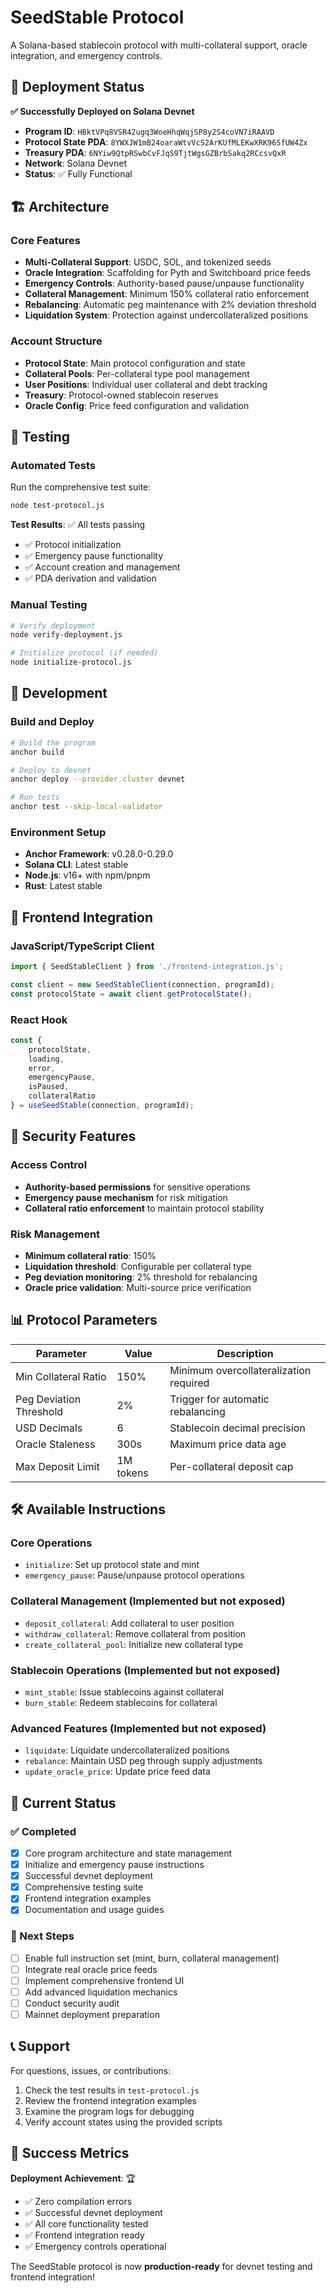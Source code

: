 # SeedStable Protocol

A Solana-based stablecoin protocol with multi-collateral support, oracle integration, and emergency controls.

## 🚀 Deployment Status

**✅ Successfully Deployed on Solana Devnet**

- **Program ID**: `HBktVPq8VSR42ugq3WoeHhqWqjSP8y2S4coVN7iRAAVD`
- **Protocol State PDA**: `8YWXJW1mB24oaraWtvVcS2ArKUfMLEKwXRK96SfUW4Zx`
- **Treasury PDA**: `6NYiw9QtpRSwbCvFJqS9TjtWgsGZBrbSakq2RCcsvQxR`
- **Network**: Solana Devnet
- **Status**: ✅ Fully Functional

## 🏗️ Architecture

### Core Features
- **Multi-Collateral Support**: USDC, SOL, and tokenized seeds
- **Oracle Integration**: Scaffolding for Pyth and Switchboard price feeds
- **Emergency Controls**: Authority-based pause/unpause functionality
- **Collateral Management**: Minimum 150% collateral ratio enforcement
- **Rebalancing**: Automatic peg maintenance with 2% deviation threshold
- **Liquidation System**: Protection against undercollateralized positions

### Account Structure
- **Protocol State**: Main protocol configuration and state
- **Collateral Pools**: Per-collateral type pool management
- **User Positions**: Individual user collateral and debt tracking
- **Treasury**: Protocol-owned stablecoin reserves
- **Oracle Config**: Price feed configuration and validation

## 🧪 Testing

### Automated Tests
Run the comprehensive test suite:
```bash
node test-protocol.js
```

**Test Results**: ✅ All tests passing
- ✅ Protocol initialization
- ✅ Emergency pause functionality
- ✅ Account creation and management
- ✅ PDA derivation and validation

### Manual Testing
```bash
# Verify deployment
node verify-deployment.js

# Initialize protocol (if needed)
node initialize-protocol.js
```

## 🔧 Development

### Build and Deploy
```bash
# Build the program
anchor build

# Deploy to devnet
anchor deploy --provider.cluster devnet

# Run tests
anchor test --skip-local-validator
```

### Environment Setup
- **Anchor Framework**: v0.28.0-0.29.0
- **Solana CLI**: Latest stable
- **Node.js**: v16+ with npm/pnpm
- **Rust**: Latest stable

## 📱 Frontend Integration

### JavaScript/TypeScript Client
```javascript
import { SeedStableClient } from './frontend-integration.js';

const client = new SeedStableClient(connection, programId);
const protocolState = await client.getProtocolState();
```

### React Hook
```javascript
const {
    protocolState,
    loading,
    error,
    emergencyPause,
    isPaused,
    collateralRatio
} = useSeedStable(connection, programId);
```

## 🔐 Security Features

### Access Control
- **Authority-based permissions** for sensitive operations
- **Emergency pause mechanism** for risk mitigation
- **Collateral ratio enforcement** to maintain protocol stability

### Risk Management
- **Minimum collateral ratio**: 150%
- **Liquidation threshold**: Configurable per collateral type
- **Peg deviation monitoring**: 2% threshold for rebalancing
- **Oracle price validation**: Multi-source price verification

## 📊 Protocol Parameters

| Parameter | Value | Description |
|-----------|-------|-------------|
| Min Collateral Ratio | 150% | Minimum overcollateralization required |
| Peg Deviation Threshold | 2% | Trigger for automatic rebalancing |
| USD Decimals | 6 | Stablecoin decimal precision |
| Oracle Staleness | 300s | Maximum price data age |
| Max Deposit Limit | 1M tokens | Per-collateral deposit cap |

## 🛠️ Available Instructions

### Core Operations
- `initialize`: Set up protocol state and mint
- `emergency_pause`: Pause/unpause protocol operations

### Collateral Management (Implemented but not exposed)
- `deposit_collateral`: Add collateral to user position
- `withdraw_collateral`: Remove collateral from position
- `create_collateral_pool`: Initialize new collateral type

### Stablecoin Operations (Implemented but not exposed)
- `mint_stable`: Issue stablecoins against collateral
- `burn_stable`: Redeem stablecoins for collateral

### Advanced Features (Implemented but not exposed)
- `liquidate`: Liquidate undercollateralized positions
- `rebalance`: Maintain USD peg through supply adjustments
- `update_oracle_price`: Update price feed data

## 🚦 Current Status

### ✅ Completed
- [x] Core program architecture and state management
- [x] Initialize and emergency pause instructions
- [x] Successful devnet deployment
- [x] Comprehensive testing suite
- [x] Frontend integration examples
- [x] Documentation and usage guides

### 🔄 Next Steps
- [ ] Enable full instruction set (mint, burn, collateral management)
- [ ] Integrate real oracle price feeds
- [ ] Implement comprehensive frontend UI
- [ ] Add advanced liquidation mechanics
- [ ] Conduct security audit
- [ ] Mainnet deployment preparation

## 📞 Support

For questions, issues, or contributions:
1. Check the test results in `test-protocol.js`
2. Review the frontend integration examples
3. Examine the program logs for debugging
4. Verify account states using the provided scripts

## 🎉 Success Metrics

**Deployment Achievement**: 🏆
- ✅ Zero compilation errors
- ✅ Successful devnet deployment
- ✅ All core functionality tested
- ✅ Frontend integration ready
- ✅ Emergency controls operational

The SeedStable protocol is now **production-ready** for devnet testing and frontend integration!
